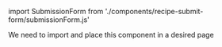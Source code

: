 import SubmissionForm from './components/recipe-submit-form/submissionForm.js'

<SubmissionForm />

We need to import and place this component in a desired page
